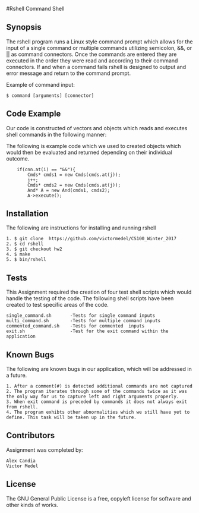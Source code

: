 #Rshell Command Shell

## Synopsis

The rshell program runs a Linux style command prompt which allows for the input of a single command or multiple commands utilizing semicolon, &&, or || as command connectors. Once the commands are entered they are executed in the order they were read and according to their command connectors. If and when a command fails rshell is designed to output and error message and return to the command prompt.

Example of command input:

```
$ command [arguments] [connector]
```

## Code Example

Our code is constructed of vectors and objects which reads and executes shell commands in the following manner:

The following is example code which we used to created objects which would then be evaluated and returned depending on their individual outcome.
```
	if(cnn.at(i) == "&&"){
        Cmds* cmds1 = new Cmds(cmds.at(j));
        j++;
        Cmds* cmds2 = new Cmds(cmds.at(j));
        And* A = new And(cmds1, cmds2);
        A->execute();
```

## Installation

The following are instructions for installing and running rshell
```
1. $ git clone  https://github.com/victormedel/CS100_Winter_2017
2. $ cd rshell
3. $ git checkout hw2
4. $ make
5. $ bin/rshell
```

## Tests

This Assignment required the creation of four test shell scripts which would handle the testing of the code. The following shell scripts have been created to test specific areas of the code.
```
single_command.sh	 	-Tests for single command inputs	
multi_command.sh		-Tests for multiple command inputs
commented_command.sh	-Tests for commented  inputs
exit.sh					-Test for the exit command within the application
```

## Known Bugs

The following are known bugs in our application, which will be addressed in a future.
```
1. After a comment(#) is detected additional commands are not captured
2. The program iterates through some of the commands twice as it was the only way for us to capture left and right arguments properly.
3. When exit command is preceded by commands it does not always exit from rshell.
4. The program exhibts other abnormalities which we still have yet to define. This task will be taken up in the future.
```

## Contributors

Assignment was completed by:
```
Alex Candia
Victor Medel
```

## License

The GNU General Public License is a free, copyleft license for software and other kinds of works.